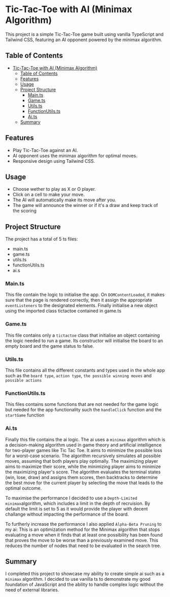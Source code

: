 # Tic-Tac-Toe with AI (Minimax Algorithm)

This project is a simple Tic-Tac-Toe game built using vanilla TypeScript and Tailwind CSS, featuring an AI opponent powered by the minimax algorithm.

## Table of Contents

- [Tic-Tac-Toe with AI (Minimax Algorithm)](#tic-tac-toe-with-ai-minimax-algorithm)
  - [Table of Contents](#table-of-contents)
  - [Features](#features)
  - [Usage](#usage)
  - [Project Structure](#project-structure)
    - [Main.ts](#maints)
    - [Game.ts](#gamets)
    - [Utils.ts](#utilsts)
    - [FunctionUtils.ts](#functionutilsts)
    - [Ai.ts](#aits)
  - [Summary](#summary)

## Features

- Play Tic-Tac-Toe against an AI.
- AI opponent uses the minimax algorithm for optimal moves.
- Responsive design using Tailwind CSS.

## Usage

- Choose wether to play as X or O player.
- Click on a cell to make your move.
- The AI will automatically make its move after you.
- The game will announce the winner or if it's a draw and keep track of the scoring

## Project Structure

The project has a total of 5 ts files:

- main.ts
- game.ts
- utils.ts
- functionUtils.ts
- ai.s

### Main.ts

This file contain the logic to initialise the app.
On `DOMContentLoaded`, it makes sure that the page is rendered correctly, then it assign the appropriate `eventListeners` to the designated elements.
Finally initialise a new object using the imported class tictactoe contained in game.ts

### Game.ts

This file contains only a `tictactoe` class that initialise an object containing the logic needed to run a game.
Its constructor will initialise the board to an empty board and the game status to false.

### Utils.ts

This file contains all the different constants and types used in the whole app such as the `board type`, `action type`, `the possible winning moves` and `possible actions`

### FunctionUtils.ts

This files contains some functions that are not needed for the game logic but needed for the app functionality such the `handleClick` function and
the `startGame` function

### Ai.ts

Finally this file contains the ai logic. The ai uses a `minimax` algorithm which is a decision-making algorithm used in game theory and artificial intelligence for two-player games like Tic Tac Toe. It aims to minimize the possible loss for a worst-case scenario. The algorithm recursively simulates all possible moves, assuming that both players play optimally. The maximizing player aims to maximize their score, while the minimizing player aims to minimize the maximizing player's score. The algorithm evaluates the terminal states (win, lose, draw) and assigns them scores, then backtracks to determine the best move for the current player by selecting the move that leads to the optimal outcome.

To maximise the performance I decided to use a `Depth-Limited minimax`algorithm, which includes a limit in the depth of recruision. By default the limit is set to 5 as it would provide the player with decent challange without impacting the performance of the board.

To furtherly increase the performance I also applied `Alpha-Beta Pruning` to my ai: This is an optimization method for the Minimax algorithm that stops evaluating a move when it finds that at least one possibility has been found that proves the move to be worse than a previously examined move. This reduces the number of nodes that need to be evaluated in the search tree.

## Summary

I completed this project to showcase my ability to create simple ai such as a `minimax` algorithm. I decided to use vanilla ts to demonstrate my good foundation of JavaScript and the ability to handle complex logic without the need of external libraries.
